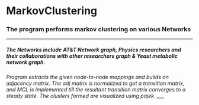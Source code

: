 # MarkovClustering

<h3> The program performs markov clustering on various Networks </h3>

---

<h5> The Networks include AT&T Network graph, Physics researchers and their collaborations with other researchers graph & Yeast metabolic network graph. </h5>

<h6> Program extracts the given node-to-node mappings and builds an adjacency matrix. The adj matrix is normalized to get a transition matrix, and MCL is implemented till the resultant transition matrix converges to a steady state. The clusters formed are visualized using pajek. 
___
